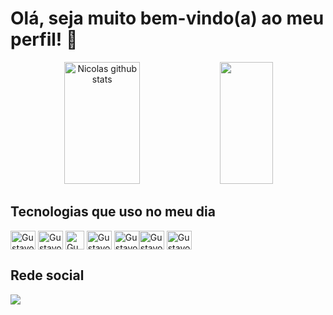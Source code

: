 # Olá, seja muito bem-vindo(a) ao meu perfil! 👋 

<div align="center">  
  <img width="49%" height="195px" src="https://github-readme-stats.vercel.app/api?username=SilveiraGustavo&show_icons=true&count_private=true&hide_border=true&title_color=FFFFFF&icon_color=FFFF00&text_color=FFFFFF&bg_color=0d1117" alt="Nicolas github stats" /> 
  <img width="41%" height="195px" src="https://github-readme-stats.vercel.app/api/top-langs/?username=SilveiraGustavo&layout=compact&hide_border=true&title_color=FFFFFF&text_color=FFFFFF&bg_color=0d1117" />
</div>

## Tecnologias que uso no meu dia
<img align="center" alt="Gustavo-Jsx" height="30" width="40" src="https://cdn.jsdelivr.net/gh/devicons/devicon/icons/react/react-original.svg" />  <img align="center" alt="Gustavo-styles" height="30" width="40" src="https://cdn.jsdelivr.net/gh/devicons/devicon/icons/css3/css3-original.svg" /> <img  align="center" alt="Gustavo-Tailwind" height="30" src="https://cdn.jsdelivr.net/gh/devicons/devicon@latest/icons/tailwindcss/tailwindcss-original.svg" /> <img align="center" alt="Gustavo-py" height="30" width="40" src="https://cdn.jsdelivr.net/gh/devicons/devicon/icons/python/python-original.svg" /> <img align="center" alt="Gustavo-Js" height="30" width="40" src="https://cdn.jsdelivr.net/gh/devicons/devicon/icons/javascript/javascript-original.svg" /><img align="center" alt="Gustavo-index" height="30" width="40" src="https://cdn.jsdelivr.net/gh/devicons/devicon/icons/html5/html5-original.svg" /> <img align="center" alt="Gustavo-cpp" height="30" width="40" src="https://cdn.jsdelivr.net/gh/devicons/devicon/icons/cplusplus/cplusplus-original.svg" />


## Rede social 
<a href="https://www.linkedin.com/in/gustavo-silveira-3a3051255/" target="_blank"><img src="https://img.shields.io/badge/-LinkedIn-%230077B5?style=for-the-badge&logo=linkedin&logoColor=white" target="_blank"></a> 
